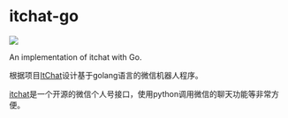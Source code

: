 # itchat-go

![](https://img.shields.io/badge/itchat-golang-yellow.svg)

An  implementation of itchat with Go.

根据项目[ItChat](https://github.com/littlecodersh/ItChat)设计基于golang语言的微信机器人程序。

[itchat](https://github.com/littlecodersh/ItChat)是一个开源的微信个人号接口，使用python调用微信的聊天功能等非常方便。